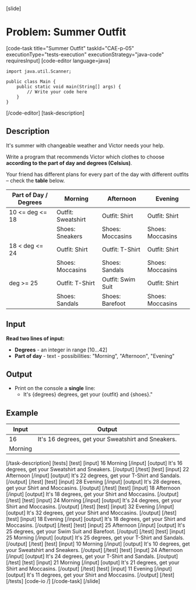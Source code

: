 [slide]
# Problem: Summer Outfit
[code-task title="Summer Outfit" taskId="CAE-p-05" executionType="tests-execution" executionStrategy="java-code" requiresInput]
[code-editor language=java]
```
import java.util.Scanner;

public class Main {
    public static void main(String[] args) {
        // Write your code here
    }
}
```
[/code-editor]
[task-description]
## Description
It's summer with changeable weather and Victor needs your help. 

Write a program that recommends Victor which clothes to choose **according to the part of day and degrees (Celsius)**. 

Your friend has different plans for every part of the day with different outfits – check the **table** below.

| **Part of Day / Degrees** | Morning | Afternoon | Evening |
| --- | --- | --- | --- |
| 10 <= deg <= 18 | Outfit: Sweatshirt | Outfit: Shirt | Outfit: Shirt |
| | Shoes: Sneakers | Shoes: Moccasins | Shoes: Moccasins |
| 18 < deg <= 24 | Outfit: Shirt | Outfit: T-Shirt | Outfit: Shirt |
| | Shoes: Moccasins | Shoes: Sandals | Shoes: Moccasins |
| deg >= 25 | Outfit: T-Shirt | Outfit: Swim Suit | Outfit: Shirt |
| | Shoes: Sandals | Shoes: Barefoot | Shoes: Moccasins |

## Input
**Read two lines of input:**
- **Degrees** - an integer in range \[10…42\]
- **Part of day** - text - possibilities: "Morning", "Afternoon", "Evening"

## Output
- Print on the console a **single** line:
    - It's \{degrees\} degrees, get your \{outfit\} and \{shoes\}."

## Example
| **Input** | **Output** 
| --- | --- |
| 16 | It\'s 16 degrees, get your Sweatshirt and Sneakers. |
| Morning | |

[/task-description]
[tests]
[test]
[input]
16
Morning
[/input]
[output]
It's 16 degrees, get your Sweatshirt and Sneakers.
[/output]
[/test]
[test]
[input]
22
Afternoon
[/input]
[output]
It's 22 degrees, get your T-Shirt and Sandals.
[/output]
[/test]
[test]
[input]
28
Evening
[/input]
[output]
It's 28 degrees, get your Shirt and Moccasins.
[/output]
[/test]
[test]
[input]
18
Afternoon
[/input]
[output]
It's 18 degrees, get your Shirt and Moccasins.
[/output]
[/test]
[test]
[input]
24
Morning
[/input]
[output]
It's 24 degrees, get your Shirt and Moccasins.
[/output]
[/test]
[test]
[input]
32
Evening
[/input]
[output]
It's 32 degrees, get your Shirt and Moccasins.
[/output]
[/test]
[test]
[input]
18
Evening
[/input]
[output]
It's 18 degrees, get your Shirt and Moccasins.
[/output]
[/test]
[test]
[input]
25
Afternoon
[/input]
[output]
It's 25 degrees, get your Swim Suit and Barefoot.
[/output]
[/test]
[test]
[input]
25
Morning
[/input]
[output]
It's 25 degrees, get your T-Shirt and Sandals.
[/output]
[/test]
[test]
[input]
10
Morning
[/input]
[output]
It's 10 degrees, get your Sweatshirt and Sneakers.
[/output]
[/test]
[test]
[input]
24
Afternoon
[/input]
[output]
It's 24 degrees, get your T-Shirt and Sandals.
[/output]
[/test]
[test]
[input]
21
Morning
[/input]
[output]
It's 21 degrees, get your Shirt and Moccasins.
[/output]
[/test]
[test]
[input]
11
Evening
[/input]
[output]
It's 11 degrees, get your Shirt and Moccasins.
[/output]
[/test]
[/tests]
[code-io /]
[/code-task]
[/slide]